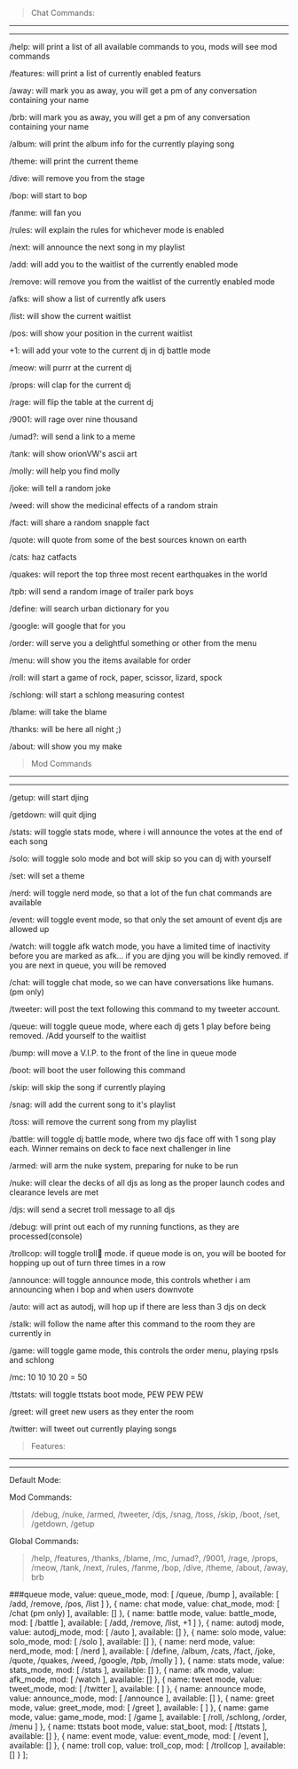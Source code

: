 >Chat Commands:
------
---

/help: will print a list of all available commands to you, mods will see mod commands

/features: will print a list of currently enabled featurs

/away: will mark you as away, you will get a pm of any conversation containing your name

/brb: will mark you as away, you will get a pm of any conversation containing your name

/album: will print the album info for the currently playing song

/theme: will print the current theme

/dive: will remove you from the stage

/bop: will start to bop

/fanme: will fan you

/rules: will explain the rules for whichever mode is enabled

/next: will announce the next song in my playlist

/add: will add you to the waitlist of the currently enabled mode

/remove: will remove you from the waitlist of the currently enabled mode

/afks: will show a list of currently afk users

/list: will show the current waitlist

/pos: will show your position in the current waitlist

+1: will add your vote to the current dj in dj battle mode

/meow: will purrr at the current dj

/props: will clap for the current dj

/rage: will flip the table at the current dj

/9001: will rage over nine thousand

/umad?: will send a link to a meme

/tank: will show orionVW\'s ascii art

/molly: will help you find molly

/joke: will tell a random joke

/weed: will show the medicinal effects of a random strain

/fact: will share a random snapple fact

/quote: will quote from some of the best sources known on earth

/cats: haz catfacts

/quakes: will report the top three most recent earthquakes in the world

/tpb: will send a random image of trailer park boys

/define: will search urban dictionary for you

/google: will google that for you

/order: will serve you a delightful something or other from the menu

/menu: will show you the items available for order

/roll: will start a game of rock, paper, scissor, lizard, spock

/schlong: will start a schlong measuring contest

/blame: will take the blame

/thanks: will be here all night ;)

/about: will show you my make



>Mod Commands
---
---

/getup: will start djing

/getdown:  will quit djing

/stats: will toggle stats mode, where i will announce the votes at the end of each song

/solo: will toggle solo mode and bot will skip so you can dj with yourself

/set: will set a theme

/nerd: will toggle nerd mode, so that a lot of the fun chat commands are available

/event: will toggle event mode, so that only the set amount of event djs are allowed up

/watch: will toggle afk watch mode, you have a limited time of inactivity before you are 
marked as afk... if you are djing you will be kindly removed. if you are next in queue, you will be removed

/chat: will toggle chat mode, so we can have conversations like humans. (pm only)

/tweeter: will post the text following this command to my tweeter account.

/queue: will toggle queue mode, where each dj gets 1 play before being removed. /Add yourself to the waitlist

/bump: will move a V.I.P. to the front of the line in queue mode

/boot: will boot the user following this command

/skip: will skip the song if currently playing

/snag: will add the current song to it's playlist

/toss: will remove the current song from my playlist

/battle: will toggle dj battle mode, where two djs face off with 1 song play each. Winner remains on deck to face next challenger in line

/armed: will arm the nuke system, preparing for nuke to be run

/nuke: will clear the decks of all djs as long as the proper launch codes and clearance levels are met

/djs: will send a secret troll message to all djs

/debug: will print out each of my running functions, as they are processed(console)

/trollcop: will toggle troll:cop: mode. if queue mode is on, you will be booted for hopping 
up out of turn three times in a row

/announce: will toggle announce mode, this controls whether i am announcing when i bop and when users downvote

/auto: will act as autodj, will hop up if there are less than 3 djs on deck

/stalk: will follow the name after this command to the room they are currently in

/game: will toggle game mode, this controls the order menu, playing rpsls and schlong

/mc: 10 10 10 20 = 50

/ttstats: will toggle ttstats boot mode, PEW PEW PEW

/greet: will greet new users as they enter the room

/twitter: will tweet out currently playing songs



>Features:
-----
----
Default Mode:

Mod Commands: 
>/debug,
>/nuke,
>/armed,
>/tweeter,
>/djs,
>/snag,
>/toss,
>/skip,
>/boot,
>/set,
>/getdown,
>/getup
				
Global Commands: 
>/help,
>/features,
>/thanks,
>/blame,
>/mc,
>/umad?,
>/9001,
>/rage,
>/props,
>/meow,
>/tank,
>/next,
>/rules,
>/fanme,
>/bop,
>/dive,
>/theme,
>/about,
>/away,
>brb


###queue mode,
	value: queue_mode,
	mod: [
		/queue,
		/bump
	],
	available: [
		/add,
		/remove,
		/pos,
		/list
	]
},
{
	name: chat mode,
	value: chat_mode,
	mod: [
		/chat (pm only)
	],
	available: []
},
{
	name: battle mode,
	value: battle_mode,
	mod: [
		/battle
	],
	available: [
		/add,
		/remove,
		/list,
		+1
	]
},
{
	name: autodj mode,
	value: autodj_mode,
	mod: [
		/auto
	],
	available: []
},
{
	name: solo mode,
	value: solo_mode,
	mod: [
		/solo
	],
	available: []
},
{
	name: nerd mode,
	value: nerd_mode,
	mod: [
		/nerd
	],
	available: [
		/define,
		/album,
		/cats,
		/fact,
		/joke,
		/quote,
		/quakes,
		/weed,
		/google,
		/tpb,
		/molly
	]
},
{
	name: stats mode,
	value: stats_mode,
	mod: [
		/stats
	],
	available: []
},
{
	name: afk mode,
	value: afk_mode,
	mod: [
		/watch
	],
	available: []
},
{
	name: tweet mode,
	value: tweet_mode,
	mod: [
		/twitter
	],
	available: [
	]
},
{
	name: announce mode,
	value: announce_mode,
	mod: [
		/announce
	],
	available: []
},
{
	name: greet mode,
	value: greet_mode,
	mod: [
		/greet
	],
	available: [
	]
},
{
	name: game mode,
	value: game_mode,
	mod: [
		/game
	],
	available: [
		/roll,
		/schlong,
		/order,
		/menu
	]
},
{
	name: ttstats boot mode,
	value: stat_boot,
	mod: [
		/ttstats
	],
	available: []
},
{
	name: event mode,
	value: event_mode,
	mod: [
		/event
	],
	available: []
},
{
	name: troll cop,
	value: troll_cop,
	mod: [
		/trollcop
	],
	available: []
}
];
